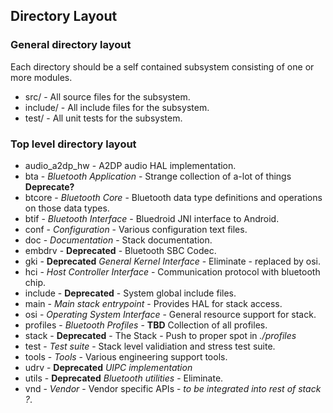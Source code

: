 ## Directory Layout

### General directory layout
Each directory should be a self contained subsystem consisting
of one or more modules.

* src/ - All source files for the subsystem.
* include/ - All include files for the subsystem.
* test/ - All unit tests for the subsystem.

### Top level directory layout
* audio_a2dp_hw - A2DP audio HAL implementation.
* bta - *Bluetooth Application* - Strange collection of a-lot of things **Deprecate?**
* btcore - *Bluetooth Core* - Bluetooth data type definitions and operations on those data types.
* btif - *Bluetooth Interface* - Bluedroid JNI interface to Android.
* conf - *Configuration* - Various configuration text files.
* doc - *Documentation* - Stack documentation.
* embdrv - **Deprecated** - Bluetooth SBC Codec.
* gki - **Deprecated** *General Kernel Interface* - Eliminate - replaced by osi.
* hci - *Host Controller Interface* - Communication protocol with bluetooth chip.
* include - **Deprecated** - System global include files.
* main - *Main stack entrypoint* - Provides HAL for stack access.
* osi - *Operating System Interface* - General resource support for stack.
* profiles - *Bluetooth Profiles* - **TBD** Collection of all profiles.
* stack - **Deprecated** - The Stack - Push to proper spot in *./profiles*
* test - *Test suite* - Stack level validiation and stress test suite.
* tools - *Tools* - Various engineering support tools.
* udrv -  **Deprecated**  *UIPC implementation*
* utils - **Deprecated** *Bluetooth utilities* - Eliminate.
* vnd - *Vendor* - Vendor specific APIs - *to be integrated into rest of stack ?*.

